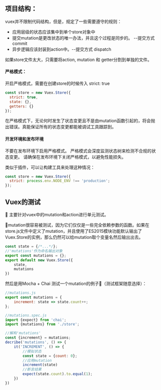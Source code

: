 ## 项目结构：

vuex并不限制代码结构，但是，规定了一些需要遵守的规则：
* 应用层级的状态应该集中到单个store对象中
* 提交mutation是更改状态的唯一办法，并且这个过程是同步的。 --提交方式commit
* 异步逻辑应该封装到action中。--提交方式 dispatch

如果store文件太大，只需要将action, mutation 和 getter分割到单独的文件。

#### 严格模式：
开启严格模式，需要在创建store的时候传入 strict: true

```javascript
const store = new Vuex.Store({
  strict: true,
  state: {},
  getters: {}
});
```

在严格模式下，无论何时发生了状态变更且不是由mutation函数引起的，将会抛出错误。真能保证所有的状态变更都能被调试工具跟踪到。

#### 开发环境和发布环境

不要在发布环境下启用严格模式。
严格模式会深度监测状态树来检测不合规的状态变更。
请确保在发布环境下关闭严格模式，以避免性能损失。

类似于插件，可以让构建工具来处理这种情况：
```javascript
const store = new Vuex.Store({
  strict: process.env.NODE_ENV !== 'production';
});
```

## Vuex的测试

主要针对vuex中的mutation和action进行单元测试。

mutation很容易被测试，因为它们仅仅是一些完全依赖参数的函数。如果在store.js文件中定义了mutation，并且使用了ES2015模块功能默认输出了Vuex.Store的实例，那么仍然可以给mutation取个变量名然后输出出去。
```javascript
const state = {/*...*/};
//'mutations'作为命名输出对象
export const mutations = {};
export default new Vuex.Store({
    state,
    mutations
})
```
然后是用Mocha + Chai 测试一个mutation的例子（测试框架随意选择）：
```javascript
//mutations.js
export const mutations = {
    increment: state => state.count++;
};

//mutations.spec.js
import {expect} from 'chai';
import {mutations} from './store';

//解构'mutations'
const {increment} = mutations;
decribe('mutations', () => {
    it('INCREMENT', () => {
        //模拟状态
        const state = {count: 0};
        //应用mutation
        increment(state)
        //断言结果
        expect(state.count).to.equal(1);
    })
})
```